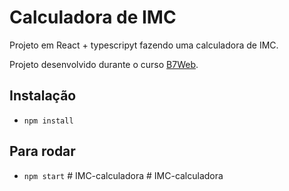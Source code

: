 # Calculadora de IMC

Projeto em React + typescripyt fazendo uma calculadora de IMC.

Projeto desenvolvido durante o curso [B7Web](https://b7web.com.br/fullstack/).

## Instalação

- `npm install`

## Para rodar

- `npm start`
#   I M C - c a l c u l a d o r a  
 # IMC-calculadora
